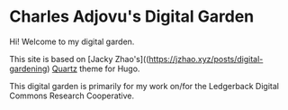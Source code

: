 # Charles Adjovu's Digital Garden

Hi! Welcome to my digital garden.

This site is based on [Jacky Zhao's]((https://jzhao.xyz/posts/digital-gardening) [Quartz](https://github.com/jackyzha0/quartz) theme for Hugo.

This digital garden is primarily for my work on/for the Ledgerback Digital Commons Research Cooperative.
